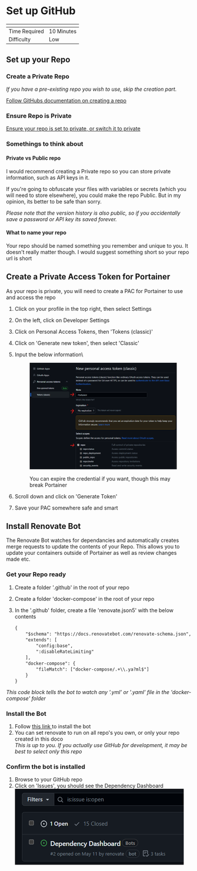 # Set up GitHub



<table data-view="cards"><thead><tr><th></th><th></th></tr></thead><tbody><tr><td>Time Required</td><td>10 Minutes</td></tr><tr><td>Difficulty</td><td>Low</td></tr></tbody></table>

## Set up your Repo

### Create  a Private Repo

_If you have a pre-existing repo you wish to use, skip the creation part._

[Follow GitHubs documentation on creating a repo](https://docs.github.com/en/get-started/quickstart/create-a-repo)

### Ensure Repo is Private

[Ensure your repo is set to private, or switch it to private](https://docs.publishing.service.gov.uk/manual/make-github-repo-private.html)

### Somethings to think about

#### Private vs Public repo

I would recommend creating a Private repo so you can store private information, such as API keys in it.

If you're going to obfuscate your files with variables or secrets (which you will need to store elsewhere), you could make the repo Public. But in my opinion, its better to be safe than sorry.

_Please note that the version history is also public, so if you accidentally save a password or API key its saved forever._

#### What to name your repo

Your repo should be named something you remember and unique to you. It doesn't really matter though. I would suggest something short so your repo url is short

## Create a Private Access Token for Portainer

As your repo is private, you will need to create a PAC for Portainer to use and access the repo

1. Click on your profile in the top right, then select Settings
2. On the left, click on Developer Settings
3. Click on Personal Access Tokens, then 'Tokens (classic)'
4. Click on 'Generate new token', then select 'Classic'
5.  Input the below information\


    <figure><img src="../../.gitbook/assets/image (6).png" alt=""><figcaption><p>You can expire the credential if you want, though this may break Portainer</p></figcaption></figure>
6. Scroll down and click on 'Generate Token'
7. Save your PAC somewhere safe and smart

## Install Renovate Bot

The Renovate Bot watches for dependancies and automatically creates merge requests to update the contents of your Repo. This allows you to update your containers outside of Portainer as well as review changes made etc.

### Get your Repo ready

1. Create a folder '.github' in the root of your repo
2. Create a folder 'docker-compose' in the root of your repo
3.  In the '.github' folder, create a file 'renovate.json5' with the below contents



    ```json5
    {
        "$schema": "https://docs.renovatebot.com/renovate-schema.json",
        "extends": [
            "config:base",
            ":disableRateLimiting"
        ],
        "docker-compose": {
            "fileMatch": ["docker-compose/.+\\.ya?ml$"]
        }
    }
    ```

_This code block tells the bot to watch any '.yml' or '.yaml' file in the 'docker-compose' folder_

### Install the Bot

1. Follow [this link ](https://github.com/marketplace/renovate)to install the bot
2. You can set renovate to run on all repo's you own, or only your repo created in this doco\
   _This is up to you. If you actually use GitHub for development, it may be best to select only this repo_

### Confirm the bot is installed

1. Browse to your GitHub repo
2. Click on 'Issues', you should see the Dependency Dashboard\
   ![](<../../.gitbook/assets/image (38).png>)

